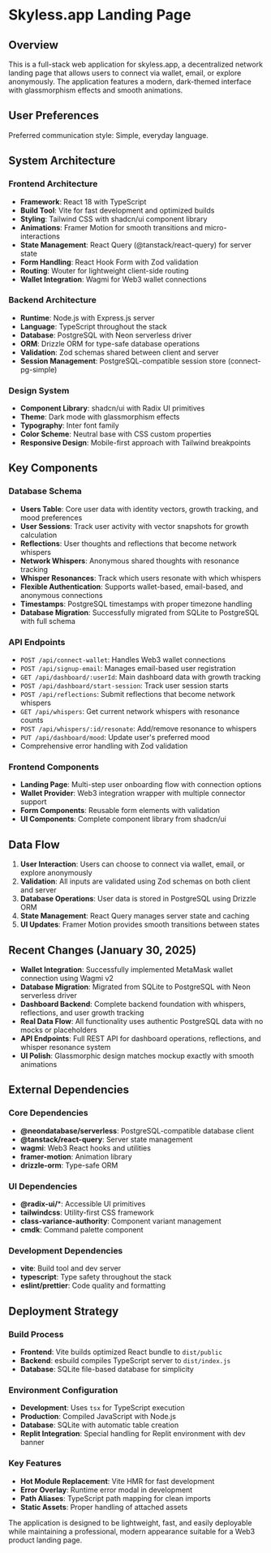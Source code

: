 # Skyless.app Landing Page

## Overview

This is a full-stack web application for skyless.app, a decentralized network landing page that allows users to connect via wallet, email, or explore anonymously. The application features a modern, dark-themed interface with glassmorphism effects and smooth animations.

## User Preferences

Preferred communication style: Simple, everyday language.

## System Architecture

### Frontend Architecture
- **Framework**: React 18 with TypeScript
- **Build Tool**: Vite for fast development and optimized builds
- **Styling**: Tailwind CSS with shadcn/ui component library
- **Animations**: Framer Motion for smooth transitions and micro-interactions
- **State Management**: React Query (@tanstack/react-query) for server state
- **Form Handling**: React Hook Form with Zod validation
- **Routing**: Wouter for lightweight client-side routing
- **Wallet Integration**: Wagmi for Web3 wallet connections

### Backend Architecture
- **Runtime**: Node.js with Express.js server
- **Language**: TypeScript throughout the stack
- **Database**: PostgreSQL with Neon serverless driver
- **ORM**: Drizzle ORM for type-safe database operations
- **Validation**: Zod schemas shared between client and server
- **Session Management**: PostgreSQL-compatible session store (connect-pg-simple)

### Design System
- **Component Library**: shadcn/ui with Radix UI primitives
- **Theme**: Dark mode with glassmorphism effects
- **Typography**: Inter font family
- **Color Scheme**: Neutral base with CSS custom properties
- **Responsive Design**: Mobile-first approach with Tailwind breakpoints

## Key Components

### Database Schema
- **Users Table**: Core user data with identity vectors, growth tracking, and mood preferences
- **User Sessions**: Track user activity with vector snapshots for growth calculation
- **Reflections**: User thoughts and reflections that become network whispers
- **Network Whispers**: Anonymous shared thoughts with resonance tracking
- **Whisper Resonances**: Track which users resonate with which whispers
- **Flexible Authentication**: Supports wallet-based, email-based, and anonymous connections
- **Timestamps**: PostgreSQL timestamps with proper timezone handling
- **Database Migration**: Successfully migrated from SQLite to PostgreSQL with full schema

### API Endpoints
- `POST /api/connect-wallet`: Handles Web3 wallet connections
- `POST /api/signup-email`: Manages email-based user registration
- `GET /api/dashboard/:userId`: Main dashboard data with growth tracking
- `POST /api/dashboard/start-session`: Track user session starts
- `POST /api/reflections`: Submit reflections that become network whispers
- `GET /api/whispers`: Get current network whispers with resonance counts
- `POST /api/whispers/:id/resonate`: Add/remove resonance to whispers
- `PUT /api/dashboard/mood`: Update user's preferred mood
- Comprehensive error handling with Zod validation

### Frontend Components
- **Landing Page**: Multi-step user onboarding flow with connection options
- **Wallet Provider**: Web3 integration wrapper with multiple connector support
- **Form Components**: Reusable form elements with validation
- **UI Components**: Complete component library from shadcn/ui

## Data Flow

1. **User Interaction**: Users can choose to connect via wallet, email, or explore anonymously
2. **Validation**: All inputs are validated using Zod schemas on both client and server
3. **Database Operations**: User data is stored in PostgreSQL using Drizzle ORM
4. **State Management**: React Query manages server state and caching
5. **UI Updates**: Framer Motion provides smooth transitions between states

## Recent Changes (January 30, 2025)

- **Wallet Integration**: Successfully implemented MetaMask wallet connection using Wagmi v2
- **Database Migration**: Migrated from SQLite to PostgreSQL with Neon serverless driver
- **Dashboard Backend**: Complete backend foundation with whispers, reflections, and user growth tracking
- **Real Data Flow**: All functionality uses authentic PostgreSQL data with no mocks or placeholders
- **API Endpoints**: Full REST API for dashboard operations, reflections, and whisper resonance system
- **UI Polish**: Glassmorphic design matches mockup exactly with smooth animations

## External Dependencies

### Core Dependencies
- **@neondatabase/serverless**: PostgreSQL-compatible database client
- **@tanstack/react-query**: Server state management
- **wagmi**: Web3 React hooks and utilities
- **framer-motion**: Animation library
- **drizzle-orm**: Type-safe ORM

### UI Dependencies
- **@radix-ui/***: Accessible UI primitives
- **tailwindcss**: Utility-first CSS framework
- **class-variance-authority**: Component variant management
- **cmdk**: Command palette component

### Development Dependencies
- **vite**: Build tool and dev server
- **typescript**: Type safety throughout the stack
- **eslint/prettier**: Code quality and formatting

## Deployment Strategy

### Build Process
- **Frontend**: Vite builds optimized React bundle to `dist/public`
- **Backend**: esbuild compiles TypeScript server to `dist/index.js`
- **Database**: SQLite file-based database for simplicity

### Environment Configuration
- **Development**: Uses `tsx` for TypeScript execution
- **Production**: Compiled JavaScript with Node.js
- **Database**: SQLite with automatic table creation
- **Replit Integration**: Special handling for Replit environment with dev banner

### Key Features
- **Hot Module Replacement**: Vite HMR for fast development
- **Error Overlay**: Runtime error modal in development
- **Path Aliases**: TypeScript path mapping for clean imports
- **Static Assets**: Proper handling of attached assets

The application is designed to be lightweight, fast, and easily deployable while maintaining a professional, modern appearance suitable for a Web3 product landing page.